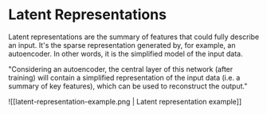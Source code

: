 # Latent Representations

Latent representations are the summary of features that could fully describe an input. It's the sparse representation generated by, for example, an autoencoder. In other words, it is the simplified model of the input data.

"Considering an autoencoder, the central layer of this network (after training) will contain a simplified representation of the input data (i.e. a summary of key features), which can be used to reconstruct the output."

![[latent-representation-example.png | Latent representation example]]

